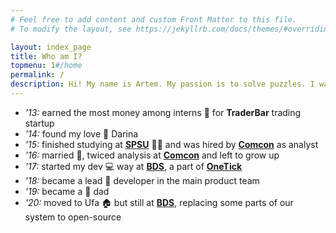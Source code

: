 ```yaml
---
# Feel free to add content and custom Front Matter to this file.
# To modify the layout, see https://jekyllrb.com/docs/themes/#overriding-theme-defaults

layout: index_page
title: Who am I?
topmenu: 1#/home
permalink: /
description: Hi! My name is Artem. My passion is to solve puzzles. I was an IMO candidate at the school. I helped all my course to pass an exam of algebra and group theory. Now I am finding puzzles at developing things. So if you have a task for non-trivial thinking feel free to ask me, I will do my best. 
---
```

* *'13:* earned the most money among interns :school: for **TraderBar** trading startup
* *'14:* found my love :princess: Darina
* *'15:* finished studying at [**SPSU**](https://english.spbu.ru/) :man_student: and was hired by [**Comcon**](http://www.comcon-research.ru/) as analyst
* *'16:* married :couple:, twiced analysis at [**Comcon**](http://www.comcon-research.ru/) and left to grow up 
* *'17:* started my dev :computer: way at [**BDS**](http://bigdatasolutions.ru), a part of [**OneTick**](http://onetick.com)
* *'18:* became a lead :briefcase: developer in the main product team 
* *'19:* became a :baby: dad
* *'20:* moved to Ufa :house: but still at [**BDS**](http://bigdatasolutions.ru), replacing some parts of our system to open-source
